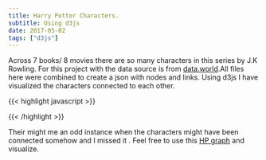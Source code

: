 ```yaml
---
title: Harry Potter Characters.
subtitle: Using d3js
date: 2017-05-02
tags: ["d3js"]
---
```


Across 7 books/ 8 movies there are so many characters in this series by J.K Rowling. For this project with the data source is from 
<a href="https://data.world/harishkgarg/harry-potter-universe">data.world</a>.All files here were combined to create a json with nodes and links.
Using d3js I have  visualized  the characters connected to each other.

<!--more-->

{{< highlight javascript >}}

<style>

.link {
  fill: none;
  stroke-width: 0.5px;
}

.link.win{
    stroke: #a6d96a;
}

.link.loss{
    stroke: #ca0020;
}

.node text {
  pointer-events: none;
  font: 10px sans-serif;
}

</style>
<body>
<script src="https://d3js.org/d3.v3.min.js"></script><script>

//Constants for the SVG
var width = 1080,
  height = 900;

//Set up the colour scale
var color = d3.scale.category10();

//Set up the force layout
var force = d3.layout.force()
  .charge(-620)
  .linkDistance(200)
  .size([width, height]);

//Append a SVG to the body of the html page. Assign this SVG as an object to svg
var svg = d3.select("body").append("svg")
  .attr("width", width)
  .attr("height", height);

//Read the data from the mis element
d3.json("https://raw.githubusercontent.com/senthilthyagarajan/stencilled.me/master/content/post/2017-05-02-Harry-Potter-Characters/hp.json", function(error, graph) {
    if (error) throw error;
//Creates the graph data structure out of the json data
force.nodes(graph.nodes)
  .links(graph.links)
  .start();

//Create all the line svgs but without locations yet
var link = svg.selectAll(".link")
  .data(graph.links)
  .enter().append("line")
  .attr("class", "link")
  .style("stroke-width", function(d) {
    return Math.sqrt(d.value);
  });

//Do the same with the circles for the nodes - no
//Changed
var radiusScale = d3.scale.linear()

var node = svg.selectAll(".node")
  .data(graph.nodes)
  .enter().append("g")
  .attr("class", "node")
  .call(force.drag);

node.append("circle")
//  .attr("r", 8)
  .style("fill", function(d) {
    return color(d.group)
  })
  .attr('r', function(d) {
        	d.radius = radiusScale(d.count);
        	return d.radius;
        });

node.append("text")
  .attr("dx", 10)
  .attr("dy", ".35em")
  .text(function(d) {
    return d.name
  });
//End changed


			node.on("mouseover", function (d) {
        var highlightedNodes = {};

				link.style('stroke-width', function(l) {
				    if (d === l.source || d === l.target){
            highlightedNodes[l.source.name] = 1;
            highlightedNodes[l.target.name] = 1;
            return 2;
          }
          return 0;
				})
      });
//Now we are giving the SVGs co-ordinates - the force layout is generating the co-ordinates which this code is using to update the attributes of the SVG elements
force.on("tick", function() {
  link.attr("x1", function(d) {
      return d.source.x;
    })
    .attr("y1", function(d) {
      return d.source.y;
    })
    .attr("x2", function(d) {
      return d.target.x;
    })
    .attr("y2", function(d) {
      return d.target.y;
    });

    link.attr("class", function(d) { return "link "+ d.value});



  //Changed

  d3.selectAll("circle").attr("cx", function(d) {
      return d.x;
    })
    .attr("cy", function(d) {
      return d.y;
    });

  d3.selectAll("text").attr("x", function(d) {
      return d.x;
    })
    .attr("y", function(d) {
      return d.y;
    });




    function unhoverNode() {
            link.attr('stroke-width', 0.25);
        };

  //End Changed

});

});
</script>


{{< /highlight >}}

Their might me an odd instance when the characters might have been connected somehow and I missed it . Feel free to 
use this <a href="https://raw.githubusercontent.com/senthilthyagarajan/stencilled.me/master/content/post/2017-05-02-Harry-Potter-Characters/hp.json">HP graph</a>
and visualize.

